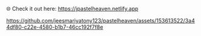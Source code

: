 🌐 Check it out here: https://jpastelheaven.netlify.app

https://github.com/jeesmariyatony123/pastelheaven/assets/153613522/3a44df80-c22e-4580-b1b7-46cc192f7f8e

